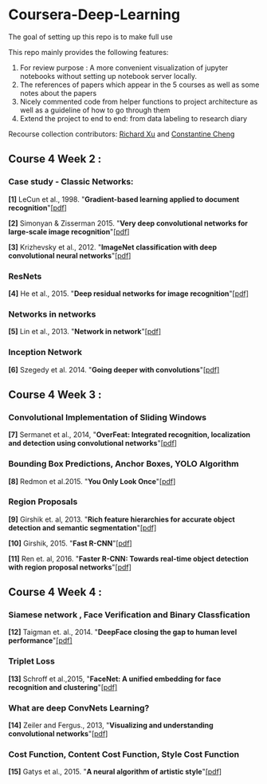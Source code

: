 # Coursera-Deep-Learning
The goal of setting up this repo is to make full use

This repo mainly provides the following features:
1. For review purpose : A more convenient visualization of jupyter notebooks without setting up notebook server locally.
2. The references of papers which appear in the 5 courses as well as some notes about the papers
3. Nicely commented code from helper functions to project architecture as well as a guideline of how to go through them
4. Extend the project to end to end: from data labeling to research diary

Recourse collection contributors: [Richard Xu](https://github.com/richard3983) and [Constantine Cheng](https://github.com/Consibic)



## Course 4 Week 2 :
### Case study - Classic Networks:
**[1]** LeCun et al., 1998. "**Gradient-based learning applied to document recognition**"[[pdf]](http://yann.lecun.com/exdb/publis/pdf/lecun-98.pdf)

**[2]** Simonyan & Zisserman 2015. "**Very deep convolutional networks for large-scale image recognition**"[[pdf]](https://arxiv.org/pdf/1409.1556.pdf)

**[3]** Krizhevsky et al., 2012. "**ImageNet classification with deep convolutional neural networks**"[[pdf]](https://papers.nips.cc/paper/4824-imagenet-classification-with-deep-convolutional-neural-networks.pdf)

### ResNets 
**[4]** He et al., 2015. "**Deep residual networks for image recognition**"[[pdf]](https://arxiv.org/pdf/1512.03385.pdf)
	
### Networks in networks
**[5]** Lin et al., 2013. "**Network in network**"[[pdf]](https://arxiv.org/pdf/1312.4400.pdf)

### Inception Network
**[6]** Szegedy et al. 2014. "**Going deeper with convolutions**"[[pdf]](https://www.cs.unc.edu/~wliu/papers/GoogLeNet.pdf)


## Course 4 Week 3 :
### Convolutional Implementation of Sliding Windows
**[7]** Sermanet et al., 2014, "**OverFeat: Integrated recognition, localization and detection using convolutional networks**"[[pdf]](https://arxiv.org/pdf/1312.6229.pdf)

### Bounding Box Predictions, Anchor Boxes, YOLO Algorithm
**[8]** Redmon et al.2015. "**You Only Look Once**"[[pdf]](https://pjreddie.com/media/files/papers/yolo.pdf)

### Region Proposals
**[9]** Girshik et. al, 2013. "**Rich feature hierarchies for accurate object detection and semantic segmentation**"[[pdf]](https://arxiv.org/pdf/1312.6229.pdf)

**[10]** Girshik, 2015. "**Fast R-CNN**"[[pdf]](https://www.cv-foundation.org/openaccess/content_iccv_2015/papers/Girshick_Fast_R-CNN_ICCV_2015_paper.pdf)

**[11]** Ren et. al, 2016. "**Faster R-CNN: Towards real-time object detection with region proposal networks**"[[pdf]](https://arxiv.org/pdf/1506.01497.pdf)


## Course 4 Week 4 :
### Siamese network , Face Verification and Binary Classfication
**[12]** Taigman et. al., 2014. "**DeepFace closing the gap to human level performance**"[[pdf]](https://www.cs.toronto.edu/~ranzato/publications/taigman_cvpr14.pdf)

### Triplet Loss
**[13]** Schroff et al.,2015, "**FaceNet: A unified embedding for face recognition and clustering**"[[pdf]](https://arxiv.org/abs/1503.03832)

### What are deep ConvNets Learning?
**[14]** Zeiler and Fergus., 2013, "**Visualizing and understanding convolutional networks**"[[pdf]](
https://cs.nyu.edu/~fergus/papers/zeilerECCV2014.pdf)
	
### Cost Function, Content Cost Function, Style Cost Function
**[15]** Gatys et al., 2015. "**A neural algorithm of artistic style**"[[pdf]](
https://arxiv.org/pdf/1508.06576.pdf)

